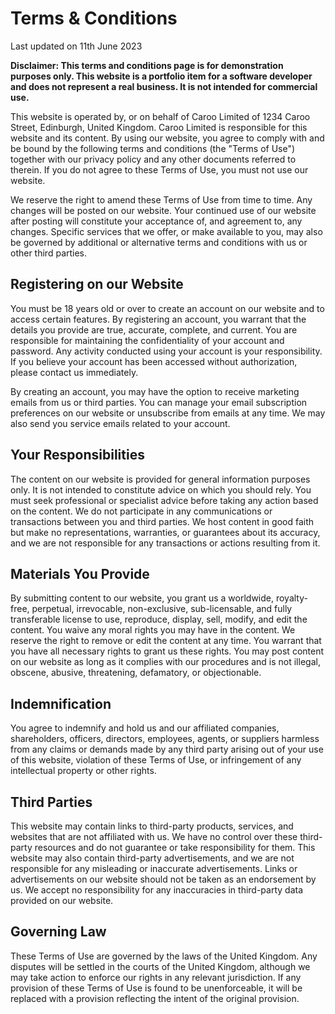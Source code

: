 # Terms & Conditions

Last updated on 11th June 2023

**Disclaimer: This terms and conditions page is for demonstration purposes only. This website is a portfolio item for a software developer and does not represent a real business. It is not intended for commercial use.**

This website is operated by, or on behalf of Caroo Limited of 1234 Caroo Street, Edinburgh, United Kingdom. Caroo Limited is responsible for this website and its content. By using our website, you agree to comply with and be bound by the following terms and conditions (the "Terms of Use") together with our privacy policy and any other documents referred to therein. If you do not agree to these Terms of Use, you must not use our website.

We reserve the right to amend these Terms of Use from time to time. Any changes will be posted on our website. Your continued use of our website after posting will constitute your acceptance of, and agreement to, any changes. Specific services that we offer, or make available to you, may also be governed by additional or alternative terms and conditions with us or other third parties.

## Registering on our Website

You must be 18 years old or over to create an account on our website and to access certain features. By registering an account, you warrant that the details you provide are true, accurate, complete, and current. You are responsible for maintaining the confidentiality of your account and password. Any activity conducted using your account is your responsibility. If you believe your account has been accessed without authorization, please contact us immediately.

By creating an account, you may have the option to receive marketing emails from us or third parties. You can manage your email subscription preferences on our website or unsubscribe from emails at any time. We may also send you service emails related to your account.

## Your Responsibilities

The content on our website is provided for general information purposes only. It is not intended to constitute advice on which you should rely. You must seek professional or specialist advice before taking any action based on the content. We do not participate in any communications or transactions between you and third parties. We host content in good faith but make no representations, warranties, or guarantees about its accuracy, and we are not responsible for any transactions or actions resulting from it.

## Materials You Provide

By submitting content to our website, you grant us a worldwide, royalty-free, perpetual, irrevocable, non-exclusive, sub-licensable, and fully transferable license to use, reproduce, display, sell, modify, and edit the content. You waive any moral rights you may have in the content. We reserve the right to remove or edit the content at any time. You warrant that you have all necessary rights to grant us these rights. You may post content on our website as long as it complies with our procedures and is not illegal, obscene, abusive, threatening, defamatory, or objectionable.

## Indemnification

You agree to indemnify and hold us and our affiliated companies, shareholders, officers, directors, employees, agents, or suppliers harmless from any claims or demands made by any third party arising out of your use of this website, violation of these Terms of Use, or infringement of any intellectual property or other rights.

## Third Parties

This website may contain links to third-party products, services, and websites that are not affiliated with us. We have no control over these third-party resources and do not guarantee or take responsibility for them. This website may also contain third-party advertisements, and we are not responsible for any misleading or inaccurate advertisements. Links or advertisements on our website should not be taken as an endorsement by us. We accept no responsibility for any inaccuracies in third-party data provided on our website.

## Governing Law

These Terms of Use are governed by the laws of the United Kingdom. Any disputes will be settled in the courts of the United Kingdom, although we may take action to enforce our rights in any relevant jurisdiction. If any provision of these Terms of Use is found to be unenforceable, it will be replaced with a provision reflecting the intent of the original provision.
